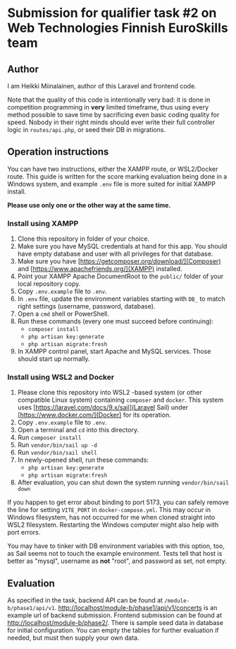 # Submission for qualifier task #2 on Web Technologies Finnish EuroSkills team

## Author

I am Heikki Miinalainen, author of this Laravel and frontend code.

Note that the quality of this code is intentionally very bad: it is done in competition programming in **very** limited timeframe, thus using every method possible to save time by sacrificing even basic coding quality for speed. Nobody in their right minds should ever write their full controller logic in `routes/api.php`, or seed their DB in migrations.

## Operation instructions

You can have two instructions, either the XAMPP route, or WSL2/Docker route. This guide is written for the score marking evaluation being done in a Windows system, and example `.env` file is more suited for initial XAMPP install.

**Please use only one or the other way at the same time.**

### Install using XAMPP

1. Clone this repository in folder of your choice.
2. Make sure you have MySQL credentials at hand for this app. You should have empty database and user with all privileges for that database.
3. Make sure you have [https://getcomposer.org/download/](Composer) and [https://www.apachefriends.org/](XAMPP) installed.
4. Point your XAMPP Apache DocumentRoot to the `public/` folder of your local repository copy.
5. Copy `.env.example` file to `.env`.
6. In `.env` file, update the environment variables starting with `DB_` to match right settings (username, password, database).
7. Open a `cmd` shell or PowerShell.
8. Run these commands (every one must succeed before continuing):
    * `composer install`
    * `php artisan key:generate`
    * `php artisan migrate:fresh`
9. In XAMPP control panel, start Apache and MySQL services. Those should start up normally.

### Install using WSL2 and Docker

1. Please clone this repository into WSL2 -based system (or other compatible Linux system) containing `composer` and `docker`. This system uses [https://laravel.com/docs/9.x/sail](Laravel Sail) under [https://www.docker.com/](Docker) for its operation.
5. Copy `.env.example` file to `.env`.
2. Open a terminal and `cd` into this directory.
3. Run `composer install`
4. Run `vendor/bin/sail up -d`
5. Run `vendor/bin/sail shell`
6. In newly-opened shell, run these commands:
    * `php artisan key:generate`
    * `php artisan migrate:fresh`
7. After evaluation, you can shut down the system running `vendor/bin/sail down`

If you happen to get error about binding to port 5173, you can safely remove the line for setting `VITE_PORT` in `docker-compose.yml`. This may occur in Windows filesystem, has not occurred for me when cloned straight into WSL2 filesystem. Restarting the Windows computer might also help with port errors.

You may have to tinker with DB environment variables with this option, too, as Sail seems not to touch the example environment. Tests tell that host is better as "mysql", username as **not** "root", and password as set, not empty.

## Evaluation

As specified in the task, backend API can be found at `/module-b/phase1/api/v1`. 
[http://localhost/module-b/phase1/api/v1/concerts](http://localhost/module-b/phase1/api/v1/concerts) is an example url of backend submission. 
Frontend submission can be found at [http://localhost/module-b/phase2/](http://localhost/module-b/phase2/).
There is sample seed data in database for initial configuration. You can empty the tables for further evaluation if needed, but must then supply your own data.
